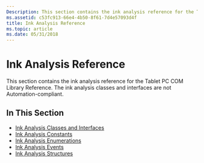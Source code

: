 ```yaml
---
Description: This section contains the ink analysis reference for the Tablet PC COM Library Reference. The ink analysis classes and interfaces are not Automation-compliant.
ms.assetid: c53fc913-66e4-4b50-8f61-7d4e57093d4f
title: Ink Analysis Reference
ms.topic: article
ms.date: 05/31/2018
---
```


# Ink Analysis Reference

This section contains the ink analysis reference for the Tablet PC COM Library Reference. The ink analysis classes and interfaces are not Automation-compliant.

## In This Section

-   [Ink Analysis Classes and Interfaces](classes-and-interfaces---ink-analysis.md)
-   [Ink Analysis Constants](ink-analysis-constants.md)
-   [Ink Analysis Enumerations](ink-analysis-enumerations.md)
-   [Ink Analysis Events](-ianalysisevents.md)
-   [Ink Analysis Structures](ink-analysis-structures.md)

 

 



